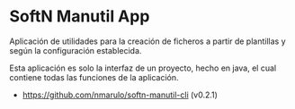 SoftN Manutil App
===
Aplicación de utilidades para la creación de ficheros a partir de plantillas y según la configuración establecida.

Esta aplicación es solo la interfaz de un proyecto, hecho en java, el cual contiene todas las funciones de la aplicación.
- https://github.com/nmarulo/softn-manutil-cli (v0.2.1)
